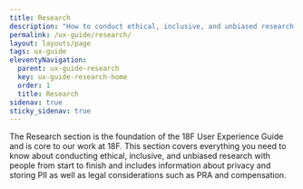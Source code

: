 ```yaml
---
title: Research
description: "How to conduct ethical, inclusive, and unbiased research with people while protecting their Personally Identifiable Information (PII)."
permalink: /ux-guide/research/
layout: layouts/page
tags: ux-guide
eleventyNavigation: 
  parent: ux-guide-research
  key: ux-guide-research-home
  order: 1
  title: Research
sidenav: true
sticky_sidenav: true
---
```


The Research section is the foundation of the 18F User Experience Guide and is core to our work at 18F. This section covers everything you need to know about conducting ethical, inclusive, and unbiased research with people from start to finish and includes information about privacy and storing PII as well as legal considerations such as PRA and compensation.
